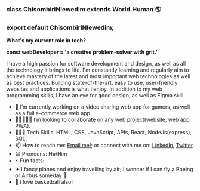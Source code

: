### class ChisombiriNlewedim extends World.Human 🌎
### export default ChisombiriNlewedim;

**What's my current role in tech?** 

**const webDeveloper = 'a creative problem-solver with grit.'**

I have a high passion for software development and design, as well as all the technology it brings to life.
I'm constantly learning and regularly aim to achieve mastery of the latest and most important web technologies as well as best practices. Building state-of-the-art, easy to use, user-friendly websites and applications is what I enjoy.
In addition to my web programming skills, I have an eye for good design, as well as Figma skill.

- 🔭 I’m currently working on a video sharing web app for gamers, as well as a full e-commerce web app.
- 👩🏻‍🤝‍🧑🏾 I’m looking to collaborate on any web project(website, web app, PWA).
- 🤹🏾‍♀️ Tech Skills: HTML, CSS, JavaScript, APIs, React, NodeJs(express), SQL.
- 📫 How to reach me: [Email me!](mailto:chisombiri@gmail.com); or connect with me on: [LinkedIn][1], [Twitter][2].
- 😄 Pronouns: He/Him
- ⚡ Fun facts: 
- ✈  I fancy planes and enjoy travelling by air; I wonder if I can fly a Boeing or Airbus someday 🤔
- 🏀 I love basketball also! 


[1]: https://www.linkedin.com/in/chisombiri-nlewedim-81570596/ "LinkedIn"
[2]: https://twitter.com/chisombiri_n "Twitter"
